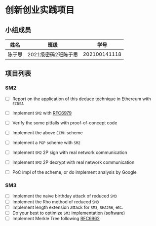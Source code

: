 
# 创新创业实践项目

## 小组成员

| 姓名   | 班级          | 学号             | 
| ------ | ------------- | ----------------| 
|陈于思 | 2021级密码2班陈于思 | 202100141118 | 

## 项目列表

### SM2

- [ ] Report on the application of this deduce technique in Ethereum with `ECDSA`
- [ ] Implement `SM2` with [RFC6979](https://www.rfc-editor.org/info/rfc6979)
- [ ] Verify the some pitfalls with proof-of-concept code
- [ ] Implement the above `ECMH` scheme
- [ ] Implement a `PGP` scheme with `SM2`

- [ ] Implement `SM2` 2P sign with real network communication
- [ ] Implement `SM2` 2P decrypt with real network communication
- [ ] PoC impl of the scheme, or do implement analysis by Google

### SM3

- [ ] Implement the naive birthday attack of reduced `SM3`
- [ ] Implement the Rho method of reduced `SM3`
- [ ] Implement length extension attack for `SM3`, `SHA256`, etc.
- [ ] Do your best to optimize `SM3` implementation (software)
- [ ] Implement Merkle Tree following [RFC6962](https://www.rfc-editor.org/info/rfc6962)
